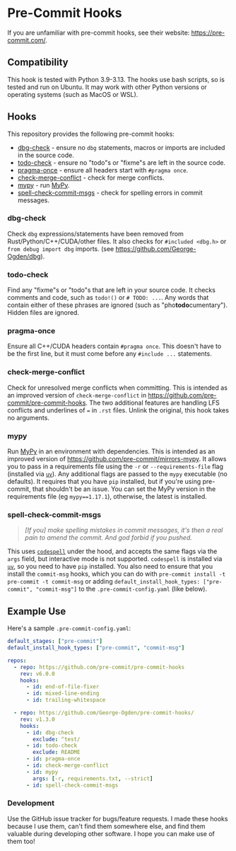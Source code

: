 # Pre-Commit Hooks

If you are unfamiliar with pre-commit hooks, see their website: https://pre-commit.com/.

## Compatibility

This hook is tested with Python 3.9-3.13.
The hooks use bash scripts, so is tested and run on Ubuntu.
It may work with other Python versions or operating systems (such as MacOS or WSL).

## Hooks

This repository provides the following pre-commit hooks:

- [dbg-check](#dbg-check) - ensure no `dbg` statements, macros or imports are included in the source code.
- [todo-check](#todo-check) - ensure no "todo"s or "fixme"s are left in the source code.
- [pragma-once](#pragma-once) - ensure all headers start with `#pragma once`.
- [check-merge-conflict](#check-merge-conflict) - check for merge conflicts.
- [mypy](#mypy) - run [MyPy](#https://github.com/python/mypy).
- [spell-check-commit-msgs](#spell-check-commit-msgs) - check for spelling errors in commit messages.

### dbg-check

Check `dbg` expressions/statements have been removed from Rust/Python/C++/CUDA/other files.
It also checks for `#included <dbg.h>` or `from debug import dbg` imports. (see https://github.com/George-Ogden/dbg).

### todo-check

Find any "fixme"s or "todo"s that are left in your source code.
It checks comments and code, such as `todo!()` or `# TODO: ...`.
Any words that contain either of these phrases are ignored (such as "pho**todo**cumentary").
Hidden files are ignored.

### pragma-once

Ensure all C++/CUDA headers contain `#pragma once`.
This doesn't have to be the first line, but it must come before any `#include ...` statements.

### check-merge-conflict

Check for unresolved merge conflicts when committing.
This is intended as an improved version of `check-merge-conflict` in https://github.com/pre-commit/pre-commit-hooks.
The two additional features are handling LFS conflicts and underlines of `=` in `.rst` files.
Unlink the original, this hook takes no arguments.

### mypy

Run [MyPy](#https://github.com/python/mypy) in an environment with dependencies.
This is intended as an improved version of https://github.com/pre-commit/mirrors-mypy.
It allows you to pass in a requirements file using the `-r` or `--requirements-file` flag (installed via [`uv`](https://docs.astral.sh/uv/)). Any additional flags are passed to the `mypy` executable (no defaults).
It requires that you have `pip` installed, but if you're using pre-commit, that shouldn't be an issue.
You can set the MyPy version in the requirements file (eg `mypy==1.17.1`), otherwise, the latest is installed.

### spell-check-commit-msgs

> _[If you] make spelling mistakes in commit messages, it's then a real pain to amend the commit._
> _And god forbid if you pushed._

This uses [`codespell`](https://github.com/codespell-project/codespell) under the hood, and accepts the same flags via the `args` field, but interactive mode is not supported.
`codespell` is installed via [`uv`](https://docs.astral.sh/uv/), so you need to have `pip` installed.
You also need to ensure that you install the `commit-msg` hooks, which you can do with `pre-commit install -t pre-commit -t commit-msg` or adding `default_install_hook_types: ["pre-commit", "commit-msg"]` to the `.pre-commit-config.yaml` (like below).

## Example Use

Here's a sample `.pre-commit-config.yaml`:

```yaml
default_stages: ["pre-commit"]
default_install_hook_types: ["pre-commit", "commit-msg"]

repos:
  - repo: https://github.com/pre-commit/pre-commit-hooks
    rev: v6.0.0
    hooks:
      - id: end-of-file-fixer
      - id: mixed-line-ending
      - id: trailing-whitespace

  - repo: https://github.com/George-Ogden/pre-commit-hooks/
    rev: v1.3.0
    hooks:
      - id: dbg-check
        exclude: ^test/
      - id: todo-check
        exclude: README
      - id: pragma-once
      - id: check-merge-conflict
      - id: mypy
        args: [-r, requirements.txt, --strict]
      - id: spell-check-commit-msgs
```

### Development

Use the GitHub issue tracker for bugs/feature requests.
I made these hooks because I use them, can't find them somewhere else, and find them valuable during developing other software.
I hope you can make use of them too!

